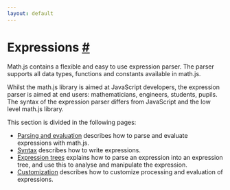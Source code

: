 ```yaml
---
layout: default
---
```


<h1 id="expressions">Expressions <a href="#expressions" title="Permalink">#</a></h1>

Math.js contains a flexible and easy to use expression parser.
The parser supports all data types, functions and constants available in math.js.

Whilst the math.js library is aimed at JavaScript developers, the expression
parser is aimed at end users: mathematicians, engineers, students, pupils.
The syntax of the expression parser differs from JavaScript and the low level
math.js library.

This section is divided in the following pages:

- [Parsing and evaluation](parsing.html) describes how to parse and
  evaluate expressions with math.js.
- [Syntax](syntax.html) describes how to write expressions.
- [Expression trees](expression_trees.html) explains how to parse an expression into an
  expression tree, and use this to analyse and manipulate the expression.
- [Customization](customization.html) describes how to customize processing and
  evaluation of expressions.
